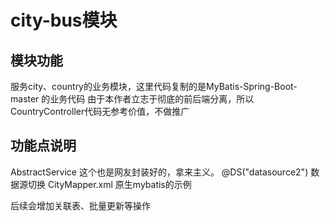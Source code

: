 # city-bus模块


## 模块功能
服务city、country的业务模块，这里代码复制的是MyBatis-Spring-Boot-master 的业务代码
由于本作者立志于彻底的前后端分离，所以 CountryController代码无参考价值，不做推广

## 功能点说明
AbstractService 这个也是网友封装好的，拿来主义。
@DS("datasource2") 数据源切换
CityMapper.xml 原生mybatis的示例

后续会增加关联表、批量更新等操作










